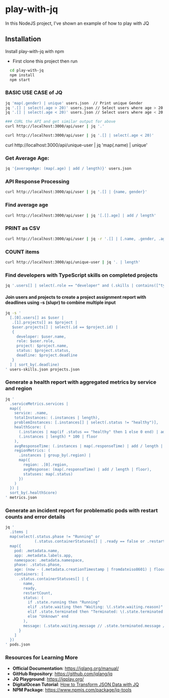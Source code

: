 # play-with-jq
In this NodeJS project, I've shown an example of how to play with JQ


## Installation

Install play-with-jq with npm
- First clone this project then run 
```bash
  cd play-with-jq
  npm install
  npm start
```
    

### BASIC USE CASE of JQ 

```bash
jq 'map(.gender) | unique' users.json  // Print unique Gender 
jq '.[] | select(.age > 20)' users.json // Select users where age > 20
jq '.[] | select(.age < 20)' users.json // Select users where age < 20

### CURL the API and get similar output for above 
curl http://localhost:3000/api/user | jq '.' 

curl http://localhost:3000/api/user | jq '.[] | select(.age < 20)'

```


curl http://localhost:3000/api/unique-user | jq 'map(.name) | unique'

### Get Average Age: 

```bash
jq '{averageAge: (map(.age) | add / length)}' users.json
```

### API Response Processing
```bash
curl http://localhost:3000/api/user | jq '.[] | {name, gender}'
```


### Find average age
```bash
curl http://localhost:3000/api/user | jq '[.[].age] | add / length'
```

### PRINT as CSV
```bash
curl http://localhost:3000/api/user | jq -r '.[] | [.name, .gender, .age] | @csv'
```



### COUNT items
```bash
curl http://localhost:3000/api/unique-user | jq '. | length'
```

###  Find developers with TypeScript skills on completed projects
```bash
jq '.users[] | select(.role == "developer" and (.skills | contains(["typescript"])) and (.projects[] | select(.status == "completed") | length > 0)) | {name, projects: [.projects[] | select(.status == "completed")]}' users-skills.json
```



#### Join users and projects to create a project assignment report with deadlines using -s (slupr) to combine multiple input

```bash
jq -s '
  [.[0].users[] as $user | 
   .[1].projects[] as $project | 
   $user.projects[] | select(.id == $project.id) | 
   {
     developer: $user.name,
     role: $user.role,
     project: $project.name,
     status: $project.status,
     deadline: $project.deadline
   }
  ] | sort_by(.deadline)
' users-skills.json projects.json
```



### Generate a health report with aggregated metrics by service and region
```bash
jq '
  .serviceMetrics.services | 
  map({
    service: .name,
    totalInstances: (.instances | length),
    problemInstances: [.instances[] | select(.status != "healthy")],
    healthScore: (
      (.instances | map(if .status == "healthy" then 1 else 0 end) | add) / 
      (.instances | length) * 100 | floor
    ),
    avgResponseTime: (.instances | map(.responseTime) | add / length | floor),
    regionMetrics: (
      .instances | group_by(.region) | 
      map({
        region: .[0].region,
        avgResponse: (map(.responseTime) | add / length | floor),
        statuses: map(.status)
      })
    )
  }) |
  sort_by(.healthScore)
' metrics.json
```



### Generate an incident report for problematic pods with restart counts and error details

```bash
jq '
  .items | 
  map(select(.status.phase != "Running" or 
             (.status.containerStatuses[] | .ready == false or .restartCount > 0))) |
  map({
    pod: .metadata.name,
    app: .metadata.labels.app,
    namespace: .metadata.namespace,
    phase: .status.phase,
    age: (now - (.metadata.creationTimestamp | fromdateiso8601) | floor / 86400),
    containers: [
      .status.containerStatuses[] | {
        name,
        ready,
        restartCount,
        status: (
          if .state.running then "Running" 
          elif .state.waiting then "Waiting: \(.state.waiting.reason)" 
          elif .state.terminated then "Terminated: \(.state.terminated.reason)" 
          else "Unknown" end
        ),
        message: (.state.waiting.message // .state.terminated.message // null)
      }
    ]
  })
' pods.json
```



### Resources for Learning More

- **Official Documentation**: https://jqlang.org/manual/
- **GitHub Repository**: https://github.com/jqlang/jq
- **JQ Playground**: https://jqplay.org/
- **DigitalOcean Tutorial**: [How to Transform JSON Data with JQ](https://www.digitalocean.com/community/tutorials/how-to-transform-json-data-with-jq)
- **NPM Package**: https://www.npmjs.com/package/jq-tools







